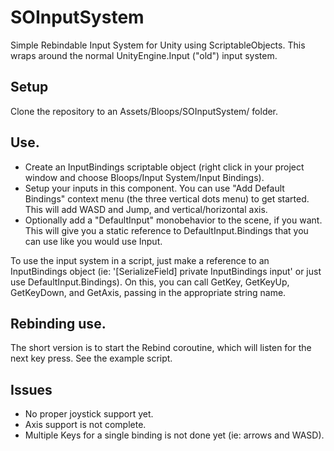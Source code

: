 # SOInputSystem
Simple Rebindable Input System for Unity using ScriptableObjects. This wraps around the normal UnityEngine.Input ("old") input system.

## Setup
Clone the repository to an Assets/Bloops/SOInputSystem/ folder.

## Use.
- Create an InputBindings scriptable object (right click in your project window and choose Bloops/Input System/Input Bindings).
- Setup your inputs in this component. You can use "Add Default Bindings" context menu (the three vertical dots menu) to get started. This will add WASD and Jump, and vertical/horizontal axis.
- Optionally add a "DefaultInput" monobehavior to the scene, if you want. This will give you a static reference to DefaultInput.Bindings that you can use like you would use Input. 

To use the input system in a script, just make a reference to an InputBindings object (ie: '[SerializeField] private InputBindings input' or just use DefaultInput.Bindings). 
On this, you can call GetKey, GetKeyUp, GetKeyDown, and GetAxis, passing in the appropriate string name.

## Rebinding use.
The short version is to start the Rebind coroutine, which will listen for the next key press. See the example script.

## Issues
- No proper joystick support yet.
- Axis support is not complete.
- Multiple Keys for a single binding is not done yet (ie: arrows and WASD).
